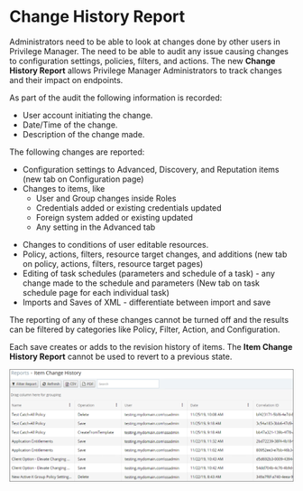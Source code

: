 [title]: # (Change History)
[tags]: # ( )
[priority]: # (7010)
# Change History Report

Administrators need to be able to look at changes done by other users in Privilege Manager. The need to be able to audit any issue causing changes to configuration settings, policies, filters, and actions. The new __Change History Report__ allows Privilege Manager Administrators to track changes and their impact on endpoints.

As part of the audit the following information is recorded:

* User account initiating the change.
* Date/Time of the change.
* Description of the change made.

The following changes are reported:

* Configuration settings to Advanced, Discovery, and Reputation items (new tab on Configuration page)
* Changes to items, like
  * User and Group changes inside Roles
  * Credentials added or existing credentials updated
  * Foreign system added or existing updated
  * Any setting in the Advanced tab
<!--  * Authentication provider changed -->
  * Changes to conditions of user editable resources.
* Policy, actions, filters, resource target changes, and additions (new tab on policy, actions, filters, resource target pages)
* Editing of task schedules (parameters and schedule of a task) - any change made to the schedule and parameters (New tab on task schedule page for each individual task)
* Imports and Saves of XML - differentiate between import and save

The reporting of any of these changes cannot be turned off and the results can be filtered by categories like Policy, Filter, Action, and Configuration.

Each save creates or adds to the revision history of items. The __Item Change History Report__ cannot be used to revert to a previous state.

![Item Change History Report](../ui/config/history/images/config-history/change-item-report.png)
